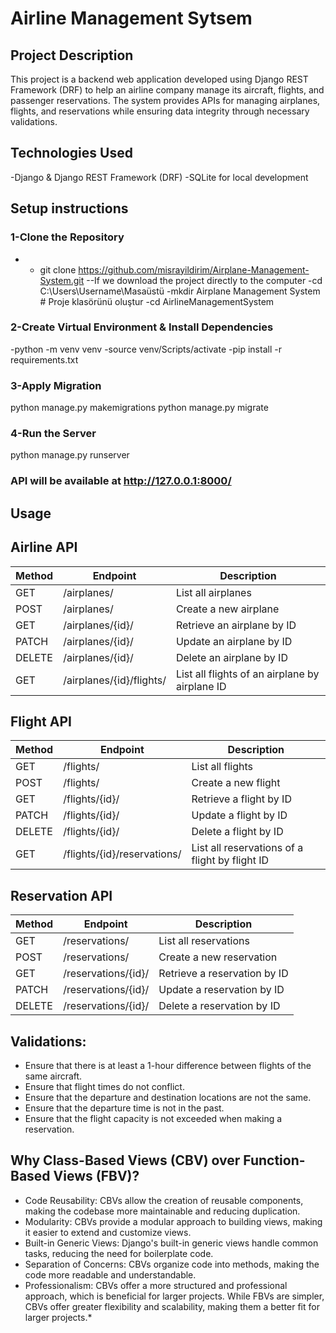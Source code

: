 # Airline Management Sytsem

## Project Description
This project is a backend web application developed using Django REST Framework (DRF) to help an airline company manage its aircraft, flights, and passenger reservations. The system provides APIs for managing airplanes, flights, and reservations while ensuring data integrity through necessary validations.

## Technologies Used
-Django & Django REST Framework (DRF)
-SQLite for local development

## Setup instructions
### 1-Clone the Repository
- - git clone https://github.com/misrayildirim/Airplane-Management-System.git
--If we download the project directly to the computer
-cd C:\Users\Username\Masaüstü
-mkdir Airplane Management System  # Proje klasörünü oluştur
-cd AirlineManagementSystem 

### 2-Create Virtual Environment & Install Dependencies
-python -m venv venv
-source venv/Scripts/activate 
-pip install -r requirements.txt

### 3-Apply Migration 
python manage.py makemigrations
python manage.py migrate      

### 4-Run the Server
python manage.py runserver    

### API will be available at http://127.0.0.1:8000/

## Usage

## Airline API

| Method | Endpoint                    | Description                                   |
|--------|-----------------------------|-----------------------------------------------|
| GET    | /airplanes/                 | List all airplanes                            |
| POST   | /airplanes/                 | Create a new airplane                         |
| GET    | /airplanes/{id}/            | Retrieve an airplane by ID                    |
| PATCH  | /airplanes/{id}/            | Update an airplane by ID                      |
| DELETE | /airplanes/{id}/            | Delete an airplane by ID                      |
| GET    | /airplanes/{id}/flights/    | List all flights of an airplane by airplane ID|

## Flight API

| Method | Endpoint                    | Description                                      |
|--------|-----------------------------|--------------------------------------------------|
| GET    | /flights/                   | List all flights                                 |
| POST   | /flights/                   | Create a new flight                              |
| GET    | /flights/{id}/              | Retrieve a flight by ID                          |
| PATCH  | /flights/{id}/              | Update a flight by ID                            |
| DELETE | /flights/{id}/              | Delete a flight by ID                            |
| GET    | /flights/{id}/reservations/ | List all reservations of a flight by flight ID   |

## Reservation API

| Method | Endpoint                   | Description                              |
|--------|----------------------------|------------------------------------------|
| GET    | /reservations/              | List all reservations                   |
| POST   | /reservations/              | Create a new reservation                |
| GET    | /reservations/{id}/         | Retrieve a reservation by ID            |
| PATCH  | /reservations/{id}/         | Update a reservation by ID              |
| DELETE | /reservations/{id}/         | Delete a reservation by ID              |

## Validations:

* Ensure that there is at least a 1-hour difference between flights of the same aircraft.
* Ensure that flight times do not conflict.
* Ensure that the departure and destination locations are not the same.
* Ensure that the departure time is not in the past.
* Ensure that the flight capacity is not exceeded when making a reservation.


## Why Class-Based Views (CBV) over Function-Based Views (FBV)?

* Code Reusability: CBVs allow the creation of reusable components, making the codebase more maintainable and reducing duplication.
* Modularity: CBVs provide a modular approach to building views, making it easier to extend and customize views.
* Built-in Generic Views: Django's built-in generic views handle common tasks, reducing the need for boilerplate code.
* Separation of Concerns: CBVs organize code into methods, making the code more readable and understandable.
* Professionalism: CBVs offer a more structured and professional approach, which is beneficial for larger projects.
While FBVs are simpler, CBVs offer greater flexibility and scalability, making them a better fit for larger projects.* 
